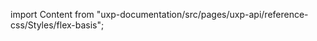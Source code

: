 
import Content from "uxp-documentation/src/pages/uxp-api/reference-css/Styles/flex-basis";

<Content query="product=xd"/>
